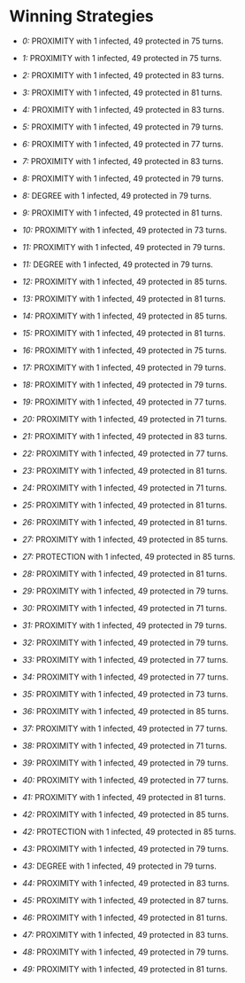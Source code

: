 # Winning Strategies

* _0:_ PROXIMITY with 1 infected, 49 protected in 75 turns.


* _1:_ PROXIMITY with 1 infected, 49 protected in 75 turns.


* _2:_ PROXIMITY with 1 infected, 49 protected in 83 turns.


* _3:_ PROXIMITY with 1 infected, 49 protected in 81 turns.


* _4:_ PROXIMITY with 1 infected, 49 protected in 83 turns.


* _5:_ PROXIMITY with 1 infected, 49 protected in 79 turns.


* _6:_ PROXIMITY with 1 infected, 49 protected in 77 turns.


* _7:_ PROXIMITY with 1 infected, 49 protected in 83 turns.


* _8:_ PROXIMITY with 1 infected, 49 protected in 79 turns.


* _8:_ DEGREE with 1 infected, 49 protected in 79 turns.


* _9:_ PROXIMITY with 1 infected, 49 protected in 81 turns.


* _10:_ PROXIMITY with 1 infected, 49 protected in 73 turns.


* _11:_ PROXIMITY with 1 infected, 49 protected in 79 turns.


* _11:_ DEGREE with 1 infected, 49 protected in 79 turns.


* _12:_ PROXIMITY with 1 infected, 49 protected in 85 turns.


* _13:_ PROXIMITY with 1 infected, 49 protected in 81 turns.


* _14:_ PROXIMITY with 1 infected, 49 protected in 85 turns.


* _15:_ PROXIMITY with 1 infected, 49 protected in 81 turns.


* _16:_ PROXIMITY with 1 infected, 49 protected in 75 turns.


* _17:_ PROXIMITY with 1 infected, 49 protected in 79 turns.


* _18:_ PROXIMITY with 1 infected, 49 protected in 79 turns.


* _19:_ PROXIMITY with 1 infected, 49 protected in 77 turns.


* _20:_ PROXIMITY with 1 infected, 49 protected in 71 turns.


* _21:_ PROXIMITY with 1 infected, 49 protected in 83 turns.


* _22:_ PROXIMITY with 1 infected, 49 protected in 77 turns.


* _23:_ PROXIMITY with 1 infected, 49 protected in 81 turns.


* _24:_ PROXIMITY with 1 infected, 49 protected in 71 turns.


* _25:_ PROXIMITY with 1 infected, 49 protected in 81 turns.


* _26:_ PROXIMITY with 1 infected, 49 protected in 81 turns.


* _27:_ PROXIMITY with 1 infected, 49 protected in 85 turns.


* _27:_ PROTECTION with 1 infected, 49 protected in 85 turns.


* _28:_ PROXIMITY with 1 infected, 49 protected in 81 turns.


* _29:_ PROXIMITY with 1 infected, 49 protected in 79 turns.


* _30:_ PROXIMITY with 1 infected, 49 protected in 71 turns.


* _31:_ PROXIMITY with 1 infected, 49 protected in 79 turns.


* _32:_ PROXIMITY with 1 infected, 49 protected in 79 turns.


* _33:_ PROXIMITY with 1 infected, 49 protected in 77 turns.


* _34:_ PROXIMITY with 1 infected, 49 protected in 77 turns.


* _35:_ PROXIMITY with 1 infected, 49 protected in 73 turns.


* _36:_ PROXIMITY with 1 infected, 49 protected in 85 turns.


* _37:_ PROXIMITY with 1 infected, 49 protected in 77 turns.


* _38:_ PROXIMITY with 1 infected, 49 protected in 71 turns.


* _39:_ PROXIMITY with 1 infected, 49 protected in 79 turns.


* _40:_ PROXIMITY with 1 infected, 49 protected in 77 turns.


* _41:_ PROXIMITY with 1 infected, 49 protected in 81 turns.


* _42:_ PROXIMITY with 1 infected, 49 protected in 85 turns.


* _42:_ PROTECTION with 1 infected, 49 protected in 85 turns.


* _43:_ PROXIMITY with 1 infected, 49 protected in 79 turns.


* _43:_ DEGREE with 1 infected, 49 protected in 79 turns.


* _44:_ PROXIMITY with 1 infected, 49 protected in 83 turns.


* _45:_ PROXIMITY with 1 infected, 49 protected in 87 turns.


* _46:_ PROXIMITY with 1 infected, 49 protected in 81 turns.


* _47:_ PROXIMITY with 1 infected, 49 protected in 83 turns.


* _48:_ PROXIMITY with 1 infected, 49 protected in 79 turns.


* _49:_ PROXIMITY with 1 infected, 49 protected in 81 turns.


